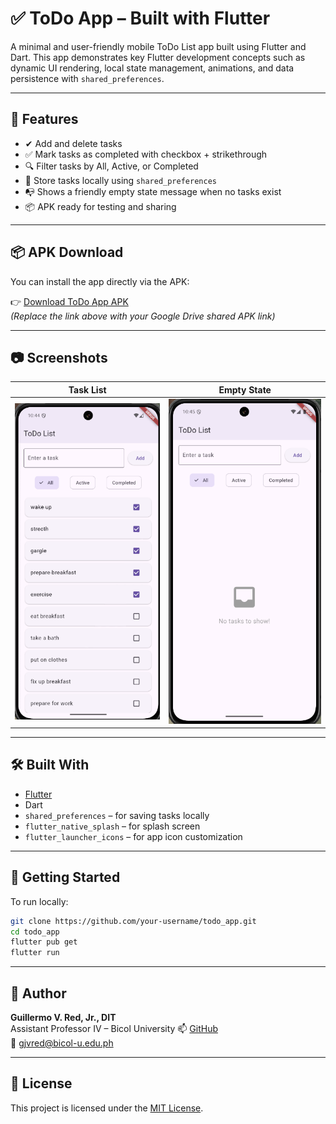 # ✅ ToDo App – Built with Flutter

A minimal and user-friendly mobile ToDo List app built using Flutter and Dart. This app demonstrates key Flutter development concepts such as dynamic UI rendering, local state management, animations, and data persistence with `shared_preferences`.

---

## 🚀 Features

- ✔ Add and delete tasks
- ✅ Mark tasks as completed with checkbox + strikethrough
- 🔍 Filter tasks by All, Active, or Completed
- 💾 Store tasks locally using `shared_preferences`
- 📭 Shows a friendly empty state message when no tasks exist
- 📦 APK ready for testing and sharing

---

## 📦 APK Download

You can install the app directly via the APK:

👉 [Download ToDo App APK](https://drive.google.com/file/d/1vDKR1cSgkq7_vVtg0VRKvmuNdd6Gt3LP/view?usp=drive_link)  
*(Replace the link above with your Google Drive shared APK link)*

---

## 📷 Screenshots

| Task List | Empty State |
|-----------|-------------|
| ![List](assets/screenshots/list.png) | ![Empty](assets/screenshots/empty.png) |


---

## 🛠 Built With

- [Flutter](https://flutter.dev/)
- Dart
- `shared_preferences` – for saving tasks locally
- `flutter_native_splash` – for splash screen
- `flutter_launcher_icons` – for app icon customization

---

## 📁 Getting Started

To run locally:

```bash
git clone https://github.com/your-username/todo_app.git
cd todo_app
flutter pub get
flutter run
```

---

## 🙌 Author

**Guillermo V. Red, Jr., DIT**  
Assistant Professor IV – Bicol University 
📫 [GitHub](https://github.com/guired513)  
📧 gjvred@bicol-u.edu.ph

---

## 📜 License

This project is licensed under the [MIT License](LICENSE).
